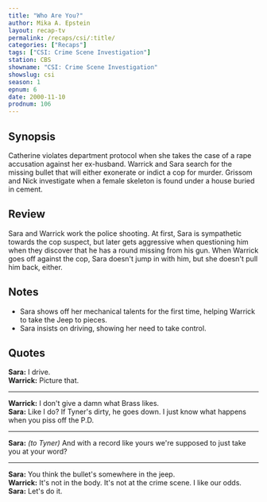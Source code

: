 ```yaml
---
title: "Who Are You?"
author: Mika A. Epstein
layout: recap-tv
permalink: /recaps/csi/:title/
categories: ["Recaps"]
tags: ["CSI: Crime Scene Investigation"]
station: CBS
showname: "CSI: Crime Scene Investigation"
showslug: csi
season: 1
epnum: 6
date: 2000-11-10
prodnum: 106  
---
```


## Synopsis

Catherine violates department protocol when she takes the case of a rape accusation against her ex-husband. Warrick and Sara search for the missing bullet that will either exonerate or indict a cop for murder. Grissom and Nick investigate when a female skeleton is found under a house buried in cement.

## Review

Sara and Warrick work the police shooting. At first, Sara is sympathetic towards the cop suspect, but later gets aggressive when questioning him when they discover that he has a round missing from his gun. When Warrick goes off against the cop, Sara doesn't jump in with him, but she doesn't pull him back, either.

## Notes

* Sara shows off her mechanical talents for the first time, helping Warrick to take the Jeep to pieces.  
* Sara insists on driving, showing her need to take control.

## Quotes

**Sara:** I drive.  
**Warrick:** Picture that.  

- - -

**Warrick:** I don't give a damn what Brass likes.  
**Sara:** Like I do? If Tyner's dirty, he goes down. I just know what happens when you piss off the P.D.  

- - -

**Sara:** _(to Tyner)_ And with a record like yours we're supposed to just take you at your word?

- - -

**Sara:** You think the bullet's somewhere in the jeep.  
**Warrick:** It's not in the body. It's not at the crime scene. I like our odds.  
**Sara:** Let's do it.
